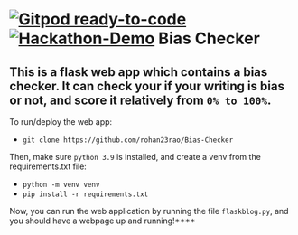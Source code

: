 [![Gitpod ready-to-code](https://img.shields.io/badge/Gitpod-ready--to--code-blue?logo=gitpod)](https://gitpod.io/#https://github.com/rohan23rao/Bias-Checker)
[![Hackathon-Demo](https://img.shields.io/badge/Demo-Bias--Checker--Website-red)](https://devpost.com/software/bias-checker-q25yrh)
Bias Checker
==============
This is a flask web app which contains a bias checker. It can 
check your if your writing is bias or not, and score it relatively
from `0% to 100%`.
----------------------
To run/deploy the web app:

- `git clone https://github.com/rohan23rao/Bias-Checker`

Then, make sure `python 3.9` is installed, and create a venv
from the requirements.txt file:
- `python -m venv venv`
- `pip install -r requirements.txt`

Now, you can run the web application by running the file `flaskblog.py`,
and you should have a webpage up and running!****
